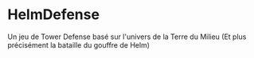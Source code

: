 # HelmDefense
Un jeu de Tower Defense basé sur l'univers de la Terre du Milieu (Et plus précisément la bataille du gouffre de Helm)
